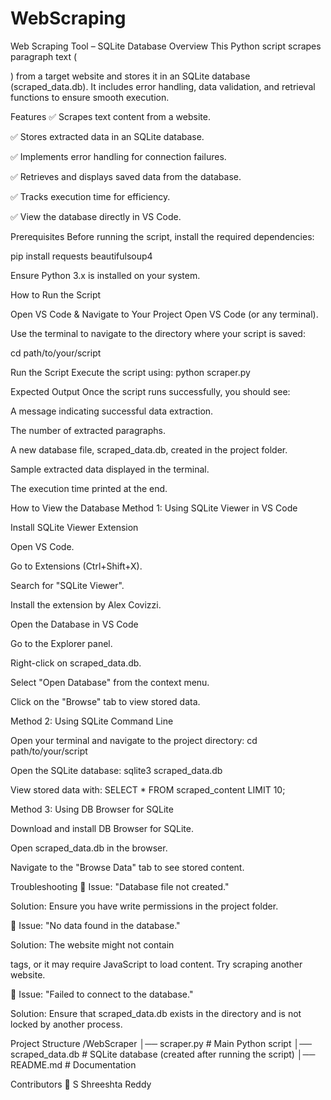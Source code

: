 # WebScraping
Web Scraping Tool – SQLite Database Overview This Python script scrapes paragraph text (

) from a target website and stores it in an SQLite database (scraped_data.db). It includes error handling, data validation, and retrieval functions to ensure smooth execution.

Features ✅ Scrapes text content from a website.

✅ Stores extracted data in an SQLite database.

✅ Implements error handling for connection failures.

✅ Retrieves and displays saved data from the database.

✅ Tracks execution time for efficiency.

✅ View the database directly in VS Code.

Prerequisites Before running the script, install the required dependencies:

pip install requests beautifulsoup4

Ensure Python 3.x is installed on your system.

How to Run the Script

Open VS Code & Navigate to Your Project
Open VS Code (or any terminal).

Use the terminal to navigate to the directory where your script is saved:

cd path/to/your/script

Run the Script Execute the script using:
python scraper.py

Expected Output Once the script runs successfully, you should see:

A message indicating successful data extraction.

The number of extracted paragraphs.

A new database file, scraped_data.db, created in the project folder.

Sample extracted data displayed in the terminal.

The execution time printed at the end.

How to View the Database Method 1: Using SQLite Viewer in VS Code

Install SQLite Viewer Extension

Open VS Code.

Go to Extensions (Ctrl+Shift+X).

Search for "SQLite Viewer".

Install the extension by Alex Covizzi.

Open the Database in VS Code

Go to the Explorer panel.

Right-click on scraped_data.db.

Select "Open Database" from the context menu.

Click on the "Browse" tab to view stored data.

Method 2: Using SQLite Command Line

Open your terminal and navigate to the project directory: cd path/to/your/script

Open the SQLite database: sqlite3 scraped_data.db

View stored data with: SELECT * FROM scraped_content LIMIT 10;

Method 3: Using DB Browser for SQLite

Download and install DB Browser for SQLite.

Open scraped_data.db in the browser.

Navigate to the "Browse Data" tab to see stored content.

Troubleshooting 🔹 Issue: "Database file not created."

Solution: Ensure you have write permissions in the project folder.

🔹 Issue: "No data found in the database."

Solution: The website might not contain

tags, or it may require JavaScript to load content. Try scraping another website.

🔹 Issue: "Failed to connect to the database."

Solution: Ensure that scraped_data.db exists in the directory and is not locked by another process.

Project Structure /WebScraper │── scraper.py # Main Python script │── scraped_data.db # SQLite database (created after running the script) │── README.md # Documentation

Contributors 👤 S Shreeshta Reddy
